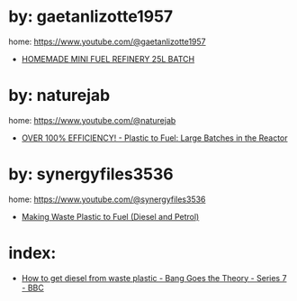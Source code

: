 # by: gaetanlizotte1957
home: https://www.youtube.com/@gaetanlizotte1957
- [HOMEMADE MINI FUEL REFINERY 25L BATCH](https://youtu.be/ZwMfFblT0C8)

# by: naturejab
home: https://www.youtube.com/@naturejab
- [OVER 100% EFFICIENCY! - Plastic to Fuel: Large Batches in the Reactor](https://youtu.be/vP_PVq9Uvx0)

# by: synergyfiles3536
home: https://www.youtube.com/@synergyfiles3536
- [Making Waste Plastic to Fuel (Diesel and Petrol)](https://youtu.be/9MA21ofCYis)

# index:
- [How to get diesel from waste plastic - Bang Goes the Theory - Series 7 - BBC](https://youtu.be/njIYHtFmcSs)
